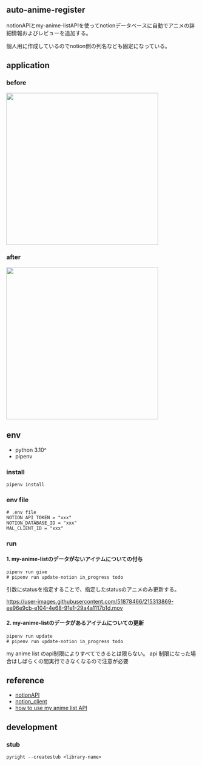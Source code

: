 ## auto-anime-register

notionAPIとmy-anime-listAPIを使ってnotionデータベースに自動でアニメの詳細情報およびレビューを追加する。

個人用に作成しているのでnotion側の列名なども固定になっている。

## application

### before

<img width="400" alt="" src="https://user-images.githubusercontent.com/51878466/215313235-6ac5306f-e7a5-4b94-8b11-878460f9c94c.png">

### after

<img width="400" alt="" src="https://user-images.githubusercontent.com/51878466/215313261-bae5e120-9648-4123-9955-dcd9fdf85dec.png">

## env

- python 3.10^
- pipenv

### install

```shell
pipenv install 
```

### env file

```shell
# .env file
NOTION_API_TOKEN = "xxx"
NOTION_DATABASE_ID = "xxx"
MAL_CLIENT_ID = "xxx"
```

### run

#### 1. my-anime-listのデータがないアイテムについての付与

```shell
pipenv run give
# pipenv run update-notion in_progress todo
```

引数にstatusを指定することで、指定したstatusのアニメのみ更新する。

https://user-images.githubusercontent.com/51878466/215313869-ee96e9cb-e104-4e68-91e1-29a4a1117b1d.mov

#### 2. my-anime-listのデータがあるアイテムについての更新

```shell
pipenv run update
# pipenv run update-notion in_progress todo
```
my anime list のapi制限によりすべてできるとは限らない。
api 制限になった場合はしばらくの間実行できなくなるので注意が必要

## reference

- [notionAPI](https://developers.notion.com/docs/getting-started)
- [notion_client](https://blog.rmc-8.com/2021/06/using-notion-api-with-python.html)
- [how to use my anime list API](https://myanimelist.net/forum/?topicid=1973141)

## development

### stub
```shell
pyright --createstub <library-name>
```